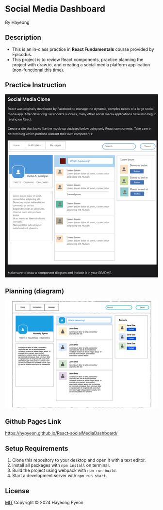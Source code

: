 # Social Media Dashboard

By Hayeong

## Description

- This is an in-class practice in **React Fundamentals** course provided by Epicodus. 
- This project is to review React components, practice planning the project with draw.io, and creating a social media platform application (non-functional this time). 

## Practice Instruction
![Instruction](./src/img/instruction-dark.png)

## Planning (diagram)

![Diagram](./src/img/SocialMediaPlatform.jpg)

## Github Pages Link
https://hypyeon.github.io/React-socialMediaDashboard/

## Setup Requirements
1. Clone this repository to your desktop and open it with a text editor.
2. Install all packages with `npm install` on terminal.
3. Build the project using webpack with `npm run build`.
4. Start a development server with `npm run start`.

## License
[MIT](/LICENSE.txt) Copyright © 2024 Hayeong Pyeon